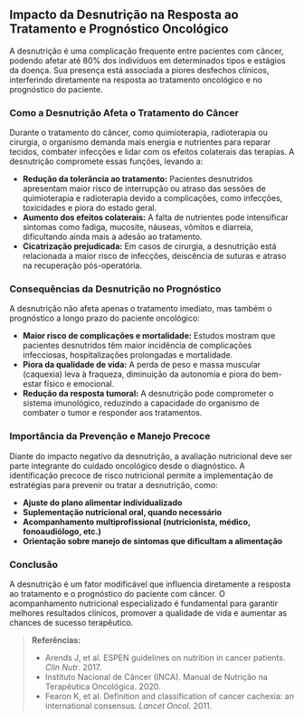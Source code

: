 
## Impacto da Desnutrição na Resposta ao Tratamento e Prognóstico Oncológico

A desnutrição é uma complicação frequente entre pacientes com câncer, podendo afetar até 80% dos indivíduos em determinados tipos e estágios da doença. Sua presença está associada a piores desfechos clínicos, interferindo diretamente na resposta ao tratamento oncológico e no prognóstico do paciente.

### Como a Desnutrição Afeta o Tratamento do Câncer

Durante o tratamento do câncer, como quimioterapia, radioterapia ou cirurgia, o organismo demanda mais energia e nutrientes para reparar tecidos, combater infecções e lidar com os efeitos colaterais das terapias. A desnutrição compromete essas funções, levando a:

- **Redução da tolerância ao tratamento:** Pacientes desnutridos apresentam maior risco de interrupção ou atraso das sessões de quimioterapia e radioterapia devido a complicações, como infecções, toxicidades e piora do estado geral.
- **Aumento dos efeitos colaterais:** A falta de nutrientes pode intensificar sintomas como fadiga, mucosite, náuseas, vômitos e diarreia, dificultando ainda mais a adesão ao tratamento.
- **Cicatrização prejudicada:** Em casos de cirurgia, a desnutrição está relacionada a maior risco de infecções, deiscência de suturas e atraso na recuperação pós-operatória.

### Consequências da Desnutrição no Prognóstico

A desnutrição não afeta apenas o tratamento imediato, mas também o prognóstico a longo prazo do paciente oncológico:

- **Maior risco de complicações e mortalidade:** Estudos mostram que pacientes desnutridos têm maior incidência de complicações infecciosas, hospitalizações prolongadas e mortalidade.
- **Piora da qualidade de vida:** A perda de peso e massa muscular (caquexia) leva à fraqueza, diminuição da autonomia e piora do bem-estar físico e emocional.
- **Redução da resposta tumoral:** A desnutrição pode comprometer o sistema imunológico, reduzindo a capacidade do organismo de combater o tumor e responder aos tratamentos.

### Importância da Prevenção e Manejo Precoce

Diante do impacto negativo da desnutrição, a avaliação nutricional deve ser parte integrante do cuidado oncológico desde o diagnóstico. A identificação precoce de risco nutricional permite a implementação de estratégias para prevenir ou tratar a desnutrição, como:

- **Ajuste do plano alimentar individualizado**
- **Suplementação nutricional oral, quando necessário**
- **Acompanhamento multiprofissional (nutricionista, médico, fonoaudiólogo, etc.)**
- **Orientação sobre manejo de sintomas que dificultam a alimentação**

### Conclusão

A desnutrição é um fator modificável que influencia diretamente a resposta ao tratamento e o prognóstico do paciente com câncer. O acompanhamento nutricional especializado é fundamental para garantir melhores resultados clínicos, promover a qualidade de vida e aumentar as chances de sucesso terapêutico.

> **Referências:**
> - Arends J, et al. ESPEN guidelines on nutrition in cancer patients. *Clin Nutr*. 2017.
> - Instituto Nacional de Câncer (INCA). Manual de Nutrição na Terapêutica Oncológica. 2020.
> - Fearon K, et al. Definition and classification of cancer cachexia: an international consensus. *Lancet Oncol*. 2011.
```
